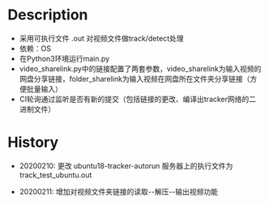 Description
====
- 采用可执行文件 .out 对视频文件做track/detect处理
- 依赖：OS
- 在Python3环境运行main.py
- video_sharelink.py中的链接配置了两套参数，video_sharelink为输入视频的网盘分享链接，folder_sharelink为输入视频在网盘所在文件夹分享链接（方便批量输入）
- CI轮询通过监听是否有新的提交（包括链接的更改、编译出tracker网络的二进制文件）

History
====
- 20200210:
更改 ubuntu18-tracker-autorun 服务器上的执行文件为track_test_ubuntu.out

- 20200211:
增加对视频文件夹链接的读取--解压--输出视频功能